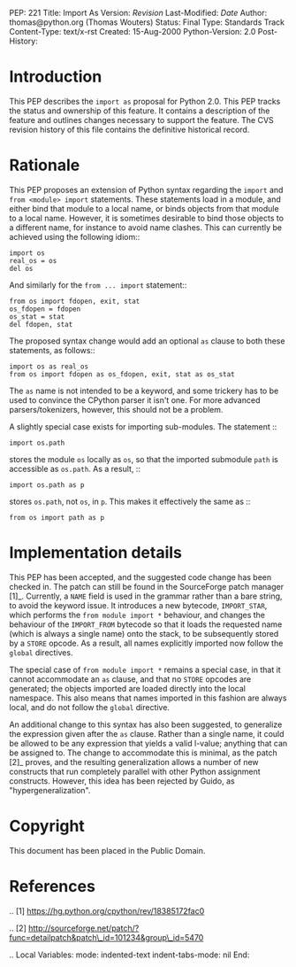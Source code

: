 PEP: 221 Title: Import As Version: $Revision$ Last-Modified: $Date$
Author: thomas\@python.org (Thomas Wouters) Status: Final Type:
Standards Track Content-Type: text/x-rst Created: 15-Aug-2000
Python-Version: 2.0 Post-History:

Introduction
============

This PEP describes the `import as` proposal for Python 2.0. This PEP
tracks the status and ownership of this feature. It contains a
description of the feature and outlines changes necessary to support the
feature. The CVS revision history of this file contains the definitive
historical record.

Rationale
=========

This PEP proposes an extension of Python syntax regarding the `import`
and `from <module> import` statements. These statements load in a
module, and either bind that module to a local name, or binds objects
from that module to a local name. However, it is sometimes desirable to
bind those objects to a different name, for instance to avoid name
clashes. This can currently be achieved using the following idiom::

    import os
    real_os = os
    del os

And similarly for the `from ... import` statement::

    from os import fdopen, exit, stat
    os_fdopen = fdopen
    os_stat = stat
    del fdopen, stat

The proposed syntax change would add an optional `as` clause to both
these statements, as follows::

    import os as real_os
    from os import fdopen as os_fdopen, exit, stat as os_stat

The `as` name is not intended to be a keyword, and some trickery has to
be used to convince the CPython parser it isn't one. For more advanced
parsers/tokenizers, however, this should not be a problem.

A slightly special case exists for importing sub-modules. The statement
::

    import os.path

stores the module `os` locally as `os`, so that the imported submodule
`path` is accessible as `os.path`. As a result, ::

    import os.path as p

stores `os.path`, not `os`, in `p`. This makes it effectively the same
as ::

    from os import path as p

Implementation details
======================

This PEP has been accepted, and the suggested code change has been
checked in. The patch can still be found in the SourceForge patch
manager \[1\]\_. Currently, a `NAME` field is used in the grammar rather
than a bare string, to avoid the keyword issue. It introduces a new
bytecode, `IMPORT_STAR`, which performs the `from module import *`
behaviour, and changes the behaviour of the `IMPORT_FROM` bytecode so
that it loads the requested name (which is always a single name) onto
the stack, to be subsequently stored by a `STORE` opcode. As a result,
all names explicitly imported now follow the `global` directives.

The special case of `from module import *` remains a special case, in
that it cannot accommodate an `as` clause, and that no `STORE` opcodes
are generated; the objects imported are loaded directly into the local
namespace. This also means that names imported in this fashion are
always local, and do not follow the `global` directive.

An additional change to this syntax has also been suggested, to
generalize the expression given after the `as` clause. Rather than a
single name, it could be allowed to be any expression that yields a
valid l-value; anything that can be assigned to. The change to
accommodate this is minimal, as the patch \[2\]\_ proves, and the
resulting generalization allows a number of new constructs that run
completely parallel with other Python assignment constructs. However,
this idea has been rejected by Guido, as "hypergeneralization".

Copyright
=========

This document has been placed in the Public Domain.

References
==========

.. \[1\] https://hg.python.org/cpython/rev/18385172fac0

.. \[2\]
http://sourceforge.net/patch/?func=detailpatch&patch\_id=101234&group\_id=5470

.. Local Variables: mode: indented-text indent-tabs-mode: nil End:
